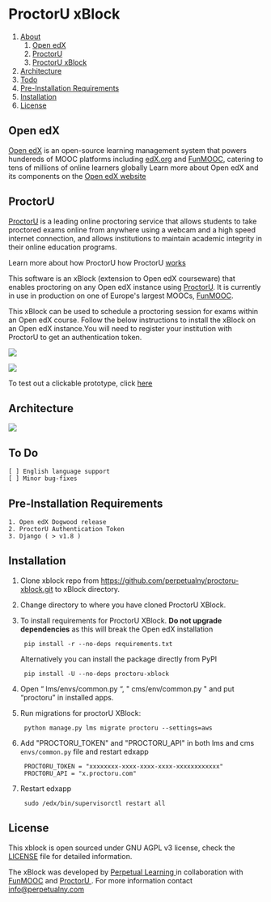 ProctorU xBlock
===============

1. [About](https://github.com/perpetualny/proctoru-xblock#open-edx)
	1. [Open edX](https://github.com/perpetualny/proctoru-xblock#open-edx)
	2. [ProctorU](https://github.com/perpetualny/proctoru-xblock#proctoru)
	3. [ProctorU xBlock](https://github.com/perpetualny/proctoru-xblock#proctoru)
2. [Architecture](https://github.com/perpetualny/proctoru-xblock#architecture)
3. [Todo](https://github.com/perpetualny/proctoru-xblock#to-do)
4. [Pre-Installation Requirements](https://github.com/perpetualny/proctoru-xblock#pre-installation-requirements)
5. [Installation](https://github.com/perpetualny/proctoru-xblock#installation)
6. [License](https://github.com/perpetualny/proctoru-xblock#license)


Open edX
--------
[Open edX](http://open.edx.org) is an open-source learning management system  that powers hundereds of MOOC platforms including [edX.org](https://edx.org) and  [FunMOOC](https://www.fun-mooc.fr/), catering to tens of millions of online learners globally Learn more about Open edX and its components on the [Open edX website](https://open.edx.org/about-open-edx)

ProctorU
--------

[ProctorU](http://www.proctoru.com/) is a leading online proctoring service that allows students to take proctored exams online from anywhere using a webcam and a high speed internet connection, and allows institutions to maintain academic integrity in their online education programs.

Learn more about how ProctorU how ProctorU [ works ](http://www.proctoru.com/howitworks.php)

This software is an xBlock (extension to Open edX courseware) that enables proctoring on any Open edX instance using [ProctorU](http://www.proctoru.com/). It is currently in use in production on one of Europe's largest MOOCs, [FunMOOC](https://www.fun-mooc.fr/).

This xBlock can be used to schedule a proctoring session for exams within an Open edX course.  Follow the below instructions to install the xBlock on an Open edX instance.You will need to register your institution with ProctorU to get an authentication token.

![](http://i.imgur.com/rCTCfju.png)

![](http://i.imgur.com/Tr5Nlq4.jpg)

To test out a clickable prototype, click <a href="https://projects.invisionapp.com/share/V76EZPRNU#/screens" target="_blank">here</a>


Architecture
-----------------
![](http://i.imgur.com/9Adm8SJ.jpg)

To Do
-------
	[ ] English language support
	[ ] Minor bug-fixes

Pre-Installation Requirements
--------------------------------------
	1. Open edX Dogwood release
	2. ProctorU Authentication Token
	3. Django ( > v1.8 )




Installation
-------------

1. Clone xblock repo from https://github.com/perpetualny/proctoru-xblock.git to xBlock directory.
2. Change directory to where you have cloned ProctorU XBlock.
3. To install requirements for ProctorU XBlock. **Do not upgrade dependencies** as this will break the Open edX installation

        pip install -r --no-deps requirements.txt
        
   Alternatively you can install the package directly from PyPI
   	
   		pip install -U --no-deps proctoru-xblock

4. Open “ lms/envs/common.py “, " cms/env/common.py " and put “proctoru” in installed apps.
5. Run migrations for proctorU XBlock:

        python manage.py lms migrate proctoru --settings=aws

6. Add "PROCTORU_TOKEN" and "PROCTORU_API" in both lms and cms `envs/common.py` file and restart edxapp

        PROCTORU_TOKEN = "xxxxxxxx-xxxx-xxxx-xxxx-xxxxxxxxxxxx"
        PROCTORU_API = "x.proctoru.com"

7. Restart edxapp

        sudo /edx/bin/supervisorctl restart all



License
-------
This xblock is open sourced under GNU AGPL v3 license, check the [LICENSE](https://github.com/perpetualny/proctoru-xblock/blob/master/LICENSE) file for detailed information.


The xBlock was developed by [ Perpetual Learning ](http://learning.perpetualny.com/) in collaboration with [ FunMOOC](https://www.fun-mooc.fr/) and [ ProctorU ](http://www.proctoru.com/). For more information contact [info@perpetualny.com](mailto:info@perpetualny.com)
